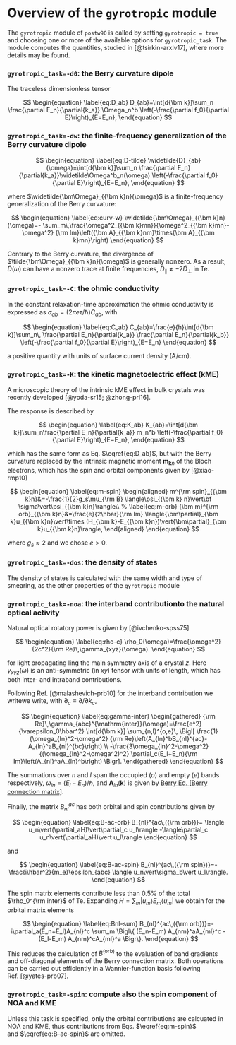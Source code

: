 # Overview of the `gyrotropic` module

The `gyrotropic` module of `postw90` is called by setting
`gyrotropic = true` and choosing one or more of the available options
for `gyrotropic_task`. The module computes the quantities, studied in
[@tsirkin-arxiv17], where more details may be found.

### `gyrotropic_task=-d0`: the Berry curvature dipole

The traceless dimensionless tensor

$$
\begin{equation}
\label{eq:D_ab}
D_{ab}=\int[d{\bm k}]\sum_n
\frac{\partial E_n}{\partial{k_a}}
\Omega_n^b
\left(-\frac{\partial f_0}{\partial E}\right)_{E=E_n},
\end{equation}
$$

### `gyrotropic_task=-dw`: the finite-frequency generalization of the Berry curvature dipole

$$
\begin{equation}
\label{eq:D-tilde}
\widetilde{D}_{ab}(\omega)=\int[d{\bm k}]\sum_n
\frac{\partial E_n}{\partial{k_a}}\widetilde\Omega^b_n(\omega)
\left(-\frac{\partial f_0}{\partial E}\right)_{E=E_n},
\end{equation}
$$

where $\widetilde{\bm\Omega}_{{\bm k}n}(\omega)$ is a finite-frequency
generalization of the Berry curvature:

$$
\begin{equation}
\label{eq:curv-w}
\widetilde{\bm\Omega}_{{\bm k}n}(\omega)=-
\sum_m\,\frac{\omega^2_{{\bm k}mn}}{\omega^2_{{\bm k}mn}-\omega^2}
{\rm Im}\left({\bm A}_{{\bm k}nm}\times{\bm A}_{{\bm k}mn}\right)
\end{equation}
$$

Contrary to the Berry curvature, the divergence of
$\tilde{\bm\Omega}_{{\bm k}n}(\omega)$ is generally nonzero. As a
result, $\widetilde{D}(\omega)$ can have a nonzero trace at finite
frequencies, $\tilde{D}_\|\neq-2\tilde{D}_\perp$ in Te.

### `gyrotropic_task=-C`: the ohmic conductivity

In the constant relaxation-time approximation the ohmic conductivity is
expressed as $\sigma_{ab}=(2\pi e\tau/\hbar)C_{ab}$, with

$$
\begin{equation}
\label{eq:C_ab}
C_{ab}=\frac{e}{h}\int[d{\bm k}]\sum_n\,
\frac{\partial E_n}{\partial{k_a}} \frac{\partial E_n}{\partial{k_b}}
\left(-\frac{\partial f_0}{\partial E}\right)_{E=E_n}
\end{equation}
$$

a positive
quantity with units of surface current density (A/cm).

### `gyrotropic_task=-K`: the kinetic magnetoelectric effect (kME)

A microscopic theory of the intrinsic kME effect in bulk crystals was
recently developed [@yoda-sr15; @zhong-prl16].

The response is described by

$$
\begin{equation}
\label{eq:K_ab}
K_{ab}=\int[d{\bm k}]\sum_n\frac{\partial E_n}{\partial{k_a}} m_n^b
\left(-\frac{\partial f_0}{\partial E}\right)_{E=E_n},
\end{equation}
$$

which has the
same form as Eq. $\eqref{eq:D_ab}$, but with the Berry curvature replaced by the
intrinsic magnetic moment ${\bm m}_{{\bm k}n}$ of the Bloch electrons,
which has the spin and orbital components given by [@xiao-rmp10]

$$
\begin{equation}
\label{eq:m-spin}
\begin{aligned}
m^{\rm spin}_{{\bm k}n}&=-\frac{1}{2}g_s\mu_{\rm B} \langle\psi_{{\bm k}
      n}\vert\bf \sigma\vert\psi_{{\bm k}n}\rangle\\
% \label{eq:m-orb}
{\bm m}^{\rm orb}_{{\bm k}n}&=\frac{e}{2\hbar}{\rm Im}
\langle{\bm\partial}_{\bm k}u_{{\bm k}n}\vert\times
(H_{\bm k}-E_{{\bm k}n})\vert{\bm\partial}_{\bm k}u_{{\bm k}n}\rangle,
\end{aligned}
\end{equation}
$$

where $g_s\approx 2$ and we chose $e>0$.

### `gyrotropic_task=-dos`: the density of states

The density of states is calculated with the same width and type of
smearing, as the other properties of the `gyrotropic` module

### `gyrotropic_task=-noa`: the interband contributionto the natural optical activity

Natural optical rotatory power is given by [@ivchenko-spss75]

$$
\begin{equation}
\label{eq:rho-c}
\rho_0(\omega)=\frac{\omega^2}{2c^2}{\rm Re}\,\gamma_{xyz}(\omega).
\end{equation}
$$

for light propagating ling the main symmetry axis of a crystal $z$. Here
$\gamma_{xyz}(\omega)$ is an anti-symmetric (in $xy$) tensor with units
of length, which has both inter- and intraband contributions.

Following Ref. [@malashevich-prb10] for the interband contribution we
writewe write, with $\partial_c\equiv\partial/\partial k_c$,

$$
\begin{equation}
\label{eq:gamma-inter}
\begin{gathered}
{\rm Re}\,\gamma_{abc}^{\mathrm{inter}}(\omega)=\frac{e^2}{\varepsilon_0\hbar^2}
\int[d{\bm k}]
\sum_{n,l}^{o,e}\,
\Bigl[ \frac{1}{\omega_{ln}^2-\omega^2}
{\rm Re}\left(A_{ln}^bB_{nl}^{ac}-A_{ln}^aB_{nl}^{bc}\right) \\
-\frac{3\omega_{ln}^2-\omega^2}{(\omega_{ln}^2-\omega^2)^2}
\partial_c(E_l+E_n){\rm Im}\left(A_{nl}^aA_{ln}^b\right)
\Bigr].
\end{gathered}
\end{equation}
$$

The summations over $n$ and $l$ span the occupied ($o$)
and empty ($e$) bands respectively, $\omega_{ln}=(E_l-E_n)/\hbar$, and
${\bm A}_{ln}({\bm k})$ is given by
[Berry Eq. \[Berry connection matrix\]](berry.md#mjx-eqn:eq:berry-connection-matrix).
<!-- Eq. $\eqref{eq:berry-connection-matrix}$.  -->
Finally, the matrix
$B_{nl}^{ac}$ has both orbital and spin contributions given by

$$
\begin{equation}
\label{eq:B-ac-orb}
B_{nl}^{ac\,({\rm orb})}=
  \langle u_n\vert(\partial_aH)\vert\partial_c u_l\rangle
 -\langle\partial_c u_n\vert(\partial_aH)\vert u_l\rangle
\end{equation}
$$

and

$$
\begin{equation}
\label{eq:B-ac-spin}
B_{nl}^{ac\,({\rm spin})}=-\frac{i\hbar^2}{m_e}\epsilon_{abc}
\langle u_n\vert\sigma_b\vert u_l\rangle.
\end{equation}
$$

The spin matrix elements
contribute less than 0.5% of the total $\rho_0^{\rm inter}$ of Te.
Expanding $H=\sum_m \vert u_m\rangle E_m \langle u_m\vert$ we obtain for
the orbital matrix elements

$$
\begin{equation}
\label{eq:Bnl-sum}
B_{nl}^{ac\,({\rm orb})}=-i\partial_a(E_n+E_l)A_{nl}^c \sum_m \Bigl\{ (E_n-E_m) A_{nm}^aA_{ml}^c -(E_l-E_m) A_{nm}^cA_{ml}^a \Bigr\}.
\end{equation}
$$

This reduces the calculation of $B^{\text{(orb)}}$
to the evaluation of band gradients and off-diagonal elements of the
Berry connection matrix. Both operations can be carried out efficiently
in a Wannier-function basis following Ref. [@yates-prb07].

### `gyrotropic_task=-spin`: compute also the spin component of NOA and KME

Unless this task is specified, only the orbital contributions are
calcuated in NOA and KME, thus contributions from
Eqs. $\eqref{eq:m-spin}$
and $\eqref{eq:B-ac-spin}$ are omitted.
